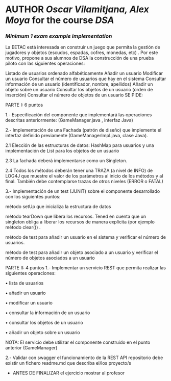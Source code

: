 # AUTHOR *Oscar Vilamitjana, Alex Moya* for the course *DSA* 
### *Minimum 1 exam example implementation*
La EETAC está interesada en construir un juego que permita la gestión de jugadores y objetos (escudos, espadas, cofres, monedas, etc) . Por este motivo, propone a sus alumnos de DSA la construcción de una prueba piloto con las siguientes operaciones:

Listado de usuarios ordenado alfabéticamente
Añadir un usuario
Modificar un usuario
Consultar el número de usuarios que hay en el sistema
Consultar información de un usuario (identificador, nombre, apellidos)
Añadir un objeto sobre un usuario
Consultar los objetos de un usuario (orden de inserción)
Consultar el número de objetos de un usuario
SE PIDE:

PARTE I: 6 puntos

1.- Especificación del componente que implementará las operaciones descritas anteriormente: (GameManager.java , interfaz Java)

2.- Implementación de una Fachada (patrón de diseño) que implemente el interfaz definido previamente (GameManagerImpl.java, clase Java).

2.1 Elección de las estructuras de datos: HashMap para usuarios y una implementación de List para los objetos de un usuario

2.3 La fachada deberá implementarse como un Singleton.

2.4 Todos los métodos deberán tener una TRAZA (a nivel de INFO) de LOG4J que muestre el valor de los parámetros al inicio de los métodos y al final. También debe contemplarse trazas de otros niveles (ERROR o FATAL)

3.- Implementación de un test (JUNIT) sobre el componente desarrollado con los siguientes puntos:

método setUp que inicializa la estructura de datos

método tearDown que libera los recursos. Tened en cuenta que un singleton obliga a liberar los recursos de manera explícita (por ejemplo método clear()) .

método de test para añadir un usuario en el sistema y verificar el número de usuarios.

método de test para añadir un objeto asociado a un usuario y verificar el número de objetos asociados a un usuario

PARTE II: 4 puntos 1.- Implementar un servicio REST que permita realizar las siguientes operaciones:

• lista de usuarios

• añadir un usuario

• modificar un usuario

• consultar la información de un usuario

• consultar los objetos de un usuario

• añadir un objeto sobre un usuario

NOTA: El servicio debe utilizar el componente construido en el punto anterior (GameManager)

2.- Validar con swagger el funcionamiento de la REST API
repositorio debe existir un fichero readme.md que describa el/los proyecto/s
- ANTES DE FINALIZAR el ejercicio mostrar al profesor
